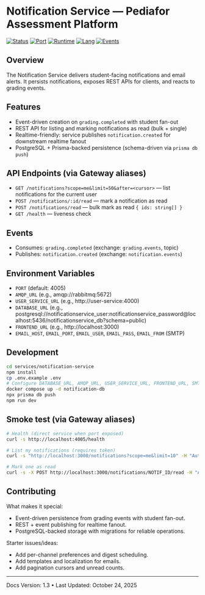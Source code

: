 # Notification Service — Pediafor Assessment Platform

[![Status](https://img.shields.io/badge/status-production--ready-success)](.)
[![Port](https://img.shields.io/badge/port-4005-blue)](.)
[![Runtime](https://img.shields.io/badge/runtime-Node.js%2018+-brightgreen?logo=nodedotjs)](.)
[![Lang](https://img.shields.io/badge/lang-TypeScript%205.x-blue?logo=typescript)](.)
[![Events](https://img.shields.io/badge/events-RabbitMQ-FF6600?logo=rabbitmq)](.)

## Overview

The Notification Service delivers student-facing notifications and email alerts. It persists notifications, exposes REST APIs for clients, and reacts to grading events.

## Features

- Event-driven creation on `grading.completed` with student fan-out
- REST API for listing and marking notifications as read (bulk + single)
- Realtime-friendly: service publishes `notification.created` for downstream realtime fanout
- PostgreSQL + Prisma-backed persistence (schema-driven via `prisma db push`)

## API Endpoints (via Gateway aliases)

- `GET /notifications?scope=me&limit=50&after=<cursor>` — list notifications for the current user
- `POST /notifications/:id/read` — mark a notification as read
- `POST /notifications/read` — bulk mark as read `{ ids: string[] }`
- `GET /health` — liveness check

## Events

- Consumes: `grading.completed` (exchange: `grading.events`, topic)
- Publishes: `notification.created` (exchange: `notification.events`)

## Environment Variables

- `PORT` (default: 4005)
- `AMQP_URL` (e.g., amqp://rabbitmq:5672)
- `USER_SERVICE_URL` (e.g., http://user-service:4000)
- `DATABASE_URL` (e.g., postgresql://notificationservice_user:notificationservice_password@localhost:5436/notificationservice_db?schema=public)
- `FRONTEND_URL` (e.g., http://localhost:3000)
- `EMAIL_HOST`, `EMAIL_PORT`, `EMAIL_USER`, `EMAIL_PASS`, `EMAIL_FROM` (SMTP)

## Development

```bash
cd services/notification-service
npm install
cp .env.example .env
# Configure DATABASE_URL, AMQP_URL, USER_SERVICE_URL, FRONTEND_URL, SMTP creds
docker compose up -d notification-db
npx prisma db push
npm run dev
```

## Smoke test (via Gateway aliases)

```bash
# Health (direct service when port exposed)
curl -s http://localhost:4005/health

# List my notifications (requires token)
curl -s "http://localhost:3000/notifications?scope=me&limit=10" -H "Authorization: Bearer $TOKEN"

# Mark one as read
curl -s -X POST http://localhost:3000/notifications/NOTIF_ID/read -H "Authorization: Bearer $TOKEN"
```

## Contributing

What makes it special:
- Event-driven persistence from grading events with student fan-out.
- REST + event publishing for realtime fanout.
- PostgreSQL-backed storage with migrations for reliable operations.

Starter issues/ideas:
- Add per-channel preferences and digest scheduling.
- Add templates and localization for emails.
- Add pagination cursors and unread counts.

---

Docs Version: 1.3 • Last Updated: October 24, 2025
